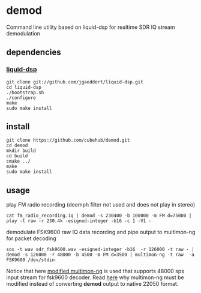 # demod
Command line utility based on liquid-dsp for realtime SDR IQ stream demodulation

## dependencies
### [liquid-dsp](https://github.com/jgaeddert/liquid-dsp)
    git clone git://github.com/jgaeddert/liquid-dsp.git
    cd liquid-dsp
    ./bootstrap.sh
    ./configure
    make
    sudo make install


## install
    git clone https://github.com/cubehub/demod.git
    cd demod
    mkdir build
    cd build
    cmake ../
    make
    sudo make install

## usage
play FM radio recording (deemph filter not used and does not play in stereo)

    cat fm_radio_recording.iq | demod -s 230400 -b 100000 -m FM d=75000 | play -t raw -r 230.4k -esigned-integer -b16 -c 1 -V1 -
    
demodulate FSK9600 raw IQ data recording and pipe output to multimon-ng for packet decoding

    sox -t wav sdr_fsk9600.wav -esigned-integer -b16  -r 126000 -t raw - | demod -s 126000 -r 48000 -b 4500 -m FM d=3500 | multimon-ng -t raw  -a FSK9600 /dev/stdin

Notice that here [modified multimon-ng](https://github.com/cubehub/multimon-ng) is used that supports 48000 sps input stream for fsk9600 decoder. Read [here](http://andres.svbtle.com/pipe-sdr-iq-data-through-fm-demodulator-for-fsk9600-ax25-reception) why multimon-ng must be modified instead of converting **demod** output to native 22050 format.

